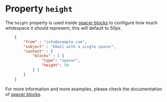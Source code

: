 # Property `height`

The `height` property is used inside [spacer blocks](copernica-docs:ResponsiveEmail/json/block-spacer)
to configure how much whitespace it should represent, this will default to 50px.


````json
    {
        "from" : "info@example.com",
        "subject" : "Email with a single spacer",
        "content" : {
            "blocks" : [ {
                "type": "spacer",
                "height": 50
            } ]
        }
    }
````


For more information and more examples, please check the documentation
of [spacer blocks](copernica-docs:ResponsiveEmail/json/block-spacer).
